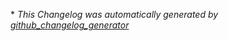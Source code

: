 


\* *This Changelog was automatically generated by [github_changelog_generator](https://github.com/github-changelog-generator/github-changelog-generator)*
